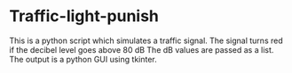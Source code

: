 # Traffic-light-punish

This is a python script which simulates a traffic signal.
The signal turns red if the decibel level goes above 80 dB
The dB values are passed as a list.
The output is a python GUI using tkinter.
